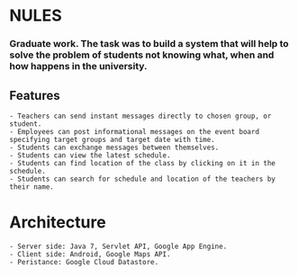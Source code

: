 # NULES
###	Graduate work. The task was to build a system that will help to solve the problem of students not knowing what, when and how happens in the university.

## Features
	- Teachers can send instant messages directly to chosen group, or student.
	- Employees can post informational messages on the event board specifying target groups and target date with time.
	- Students can exchange messages between themselves.
	- Students can view the latest schedule.
	- Students can find location of the class by clicking on it in the schedule.
	- Students can search for schedule and location of the teachers by their name.

# Architecture
	- Server side: Java 7, Servlet API, Google App Engine.
	- Client side: Android, Google Maps API.
	- Peristance: Google Cloud Datastore.